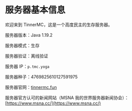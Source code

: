 # 服务器基本信息
欢迎来到 TinnerMC，这是一个高度民主的生存服务器。

服务器版本：Java 1.19.2

服务器模式：生存

服务器验证：离线验证  

服务器 IP：`p.tmc.yoga`

服务器种子：4769825610127591975  

服务器官网：[tinnermc.fun](https://tinnermc.fun)  

服务器官方认可的新闻网站（MSNA 我的世界服务器新闻协会）：[https://www.msna.cc/](https://www.msna.cc/)